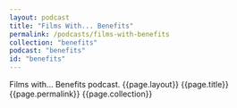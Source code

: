 ```yaml
---
layout: podcast
title: "Films With... Benefits"
permalink: /podcasts/films-with-benefits
collection: "benefits"
podcast: "benefits"
id: "benefits"
---
```


Films with... Benefits podcast.
{{page.layout}}
{{page.title}}
{{page.permalink}}
{{page.collection}}
